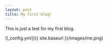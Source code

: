 ```yaml
---
layout: post
title: My first blog!
---
```


This is just a test for my first blog.

![_config.yml]({{ site.baseurl }}/images/me.png)
